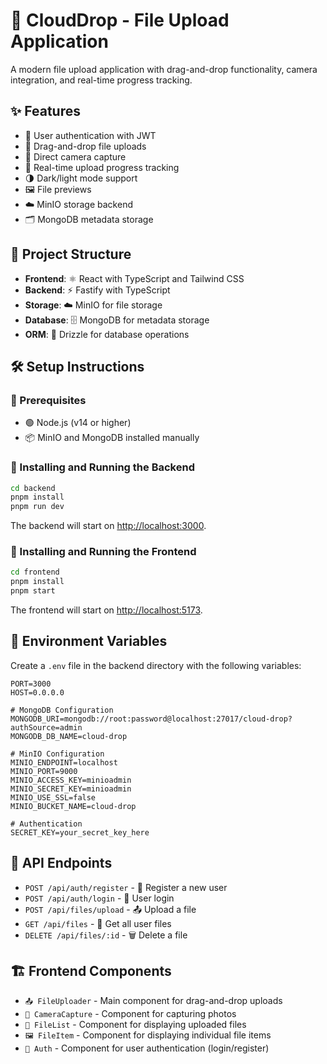 # 🚀 CloudDrop - File Upload Application

A modern file upload application with drag-and-drop functionality, camera integration, and real-time progress tracking.

## ✨ Features

- 🔑 User authentication with JWT
- 📂 Drag-and-drop file uploads
- 📸 Direct camera capture
- 🚀 Real-time upload progress tracking
- 🌗 Dark/light mode support
- 🖼️ File previews
- ☁️ MinIO storage backend
- 🗂️ MongoDB metadata storage

## 📁 Project Structure

- **Frontend**: ⚛️ React with TypeScript and Tailwind CSS
- **Backend**: ⚡ Fastify with TypeScript
- **Storage**: ☁️ MinIO for file storage
- **Database**: 🗄️ MongoDB for metadata storage
- **ORM**: 🔄 Drizzle for database operations

## 🛠️ Setup Instructions

### 📌 Prerequisites

- 🟢 Node.js (v14 or higher)
- 📦 MinIO and MongoDB installed manually

### 🚀 Installing and Running the Backend

```bash
cd backend
pnpm install
pnpm run dev
```

The backend will start on [http://localhost:3000](http://localhost:3000).

### 🎨 Installing and Running the Frontend

```bash
cd frontend
pnpm install
pnpm start
```

The frontend will start on [http://localhost:5173](http://localhost:5173).

## 🔧 Environment Variables

Create a `.env` file in the backend directory with the following variables:

```
PORT=3000
HOST=0.0.0.0

# MongoDB Configuration
MONGODB_URI=mongodb://root:password@localhost:27017/cloud-drop?authSource=admin
MONGODB_DB_NAME=cloud-drop

# MinIO Configuration
MINIO_ENDPOINT=localhost
MINIO_PORT=9000
MINIO_ACCESS_KEY=minioadmin
MINIO_SECRET_KEY=minioadmin
MINIO_USE_SSL=false
MINIO_BUCKET_NAME=cloud-drop

# Authentication
SECRET_KEY=your_secret_key_here
```

## 🔗 API Endpoints

- `POST /api/auth/register` - 📝 Register a new user
- `POST /api/auth/login` - 🔑 User login
- `POST /api/files/upload` - 📤 Upload a file
- `GET /api/files` - 📂 Get all user files
- `DELETE /api/files/:id` - 🗑️ Delete a file

## 🏗️ Frontend Components

- `📤 FileUploader` - Main component for drag-and-drop uploads
- `📸 CameraCapture` - Component for capturing photos
- `📂 FileList` - Component for displaying uploaded files
- `🖼️ FileItem` - Component for displaying individual file items
- `🔑 Auth` - Component for user authentication (login/register)
